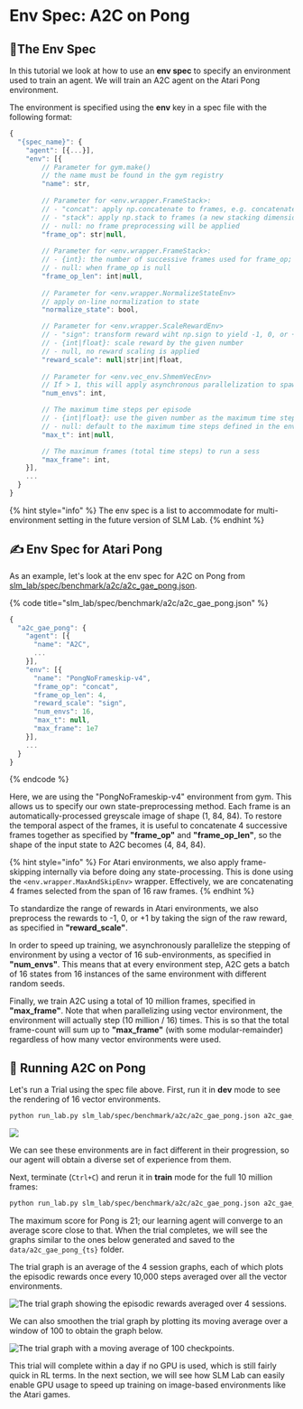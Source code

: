 # Env Spec: A2C on Pong

## 📂The Env Spec

In this tutorial we look at how to use an **env spec** to specify an environment used to train an agent. We will train an A2C agent on the Atari Pong environment.

The environment is specified using the **env** key in a spec file with the following format:

```javascript
{
  "{spec_name}": {
    "agent": [{...}],
    "env": [{
        // Parameter for gym.make()
        // the name must be found in the gym registry
        "name": str,
        
        // Parameter for <env.wrapper.FrameStack>:
        // - "concat": apply np.concatenate to frames, e.g. concatenate 4 images with shape (1, 84, 84)
        // - "stack": apply np.stack to frames (a new stacking dimension will be created)
        // - null: no frame preprocessing will be applied
        "frame_op": str|null,
        
        // Parameter for <env.wrapper.FrameStack>:
        // - {int}: the number of successive frames used for frame_op; 4 is common.
        // - null: when frame_op is null
        "frame_op_len": int|null,
        
        // Parameter for <env.wrapper.NormalizeStateEnv>
        // apply on-line normalization to state
        "normalize_state": bool,

        // Parameter for <env.wrapper.ScaleRewardEnv>
        // - "sign": transform reward wiht np.sign to yield -1, 0, or +1
        // - {int|float}: scale reward by the given number
        // - null, no reward scaling is applied
        "reward_scale": null|str|int|float,
        
        // Parameter for <env.vec_env.ShmemVecEnv>
        // If > 1, this will apply asynchronous parallelization to spawn vector environments
        "num_envs": int,

        // The maximum time steps per episode
        // - {int|float}: use the given number as the maximum time steps
        // - null: default to the maximum time steps defined in the environment
        "max_t": int|null,

        // The maximum frames (total time steps) to run a sess
        "max_frame": int,
    }],
    ...
  }
}
```

{% hint style="info" %}
The env spec is a list to accommodate for multi-environment setting in the future version of SLM Lab.
{% endhint %}

## ✍ Env Spec for Atari Pong

As an example, let's look at the env spec for A2C on Pong from [slm\_lab/spec/benchmark/a2c/a2c\_gae\_pong.json](https://github.com/kengz/SLM-Lab/blob/master/slm_lab/spec/benchmark/a2c/a2c_gae_pong.json).

{% code title="slm\_lab/spec/benchmark/a2c/a2c\_gae\_pong.json" %}
```javascript
{
  "a2c_gae_pong": {
    "agent": [{
      "name": "A2C",
      ...
    }],
    "env": [{
      "name": "PongNoFrameskip-v4",
      "frame_op": "concat",
      "frame_op_len": 4,
      "reward_scale": "sign",
      "num_envs": 16,
      "max_t": null,
      "max_frame": 1e7
    }],
    ...
  }
}
```
{% endcode %}

Here, we are using the "PongNoFrameskip-v4" environment from gym. This allows us to specify our own state-preprocessing method. Each frame is an automatically-processed greyscale image of shape \(1, 84, 84\). To restore the temporal aspect of the frames, it is useful to concatenate 4 successive frames together as specified by **"frame\_op"** and **"frame\_op\_len"**, so the shape of the input state to A2C becomes \(4, 84, 84\).

{% hint style="info" %}
For Atari environments, we also apply frame-skipping internally via before doing any state-processing. This is done using the `<env.wrapper.MaxAndSkipEnv>` wrapper. Effectively, we are concatenating 4 frames selected from the span of 16 raw frames.
{% endhint %}

To standardize the range of rewards in Atari environments, we also preprocess the rewards to -1, 0, or +1 by taking the sign of the raw reward, as specified in **"reward\_scale"**.

In order to speed up training, we asynchronously parallelize the stepping of environment by using a vector of 16 sub-environments, as specified in **"num\_envs"**. This means that at every environment step, A2C gets a batch of 16 states from 16 instances of the same environment with different random seeds.

Finally, we train A2C using a total of 10 million frames, specified in **"max\_frame"**. Note that when parallelizing using vector environment, the environment will actually step \(10 million / 16\) times. This is so that the total frame-count will sum up to **"max\_frame"** \(with some modular-remainder\) regardless of how many vector environments were used.

## 🚀 Running A2C on Pong

Let's run a Trial using the spec file above. First, run it in **dev** mode to see the rendering of 16 vector environments.

```bash
python run_lab.py slm_lab/spec/benchmark/a2c/a2c_gae_pong.json a2c_gae_pong dev
```

![](../.gitbook/assets/vec_env_pong.png)

We can see these environments are in fact different in their progression, so our agent will obtain a diverse set of experience from them.

Next, terminate \(`Ctrl+C`\) and rerun it in **train** mode for the full 10 million frames:

```bash
python run_lab.py slm_lab/spec/benchmark/a2c/a2c_gae_pong.json a2c_gae_pong train
```

The maximum score for Pong is 21; our learning agent will converge to an average score close to that. When the trial completes, we will see the graphs similar to the ones below generated and saved to the `data/a2c_gae_pong_{ts}` folder.

The trial graph is an average of the 4 session graphs, each of which plots the episodic rewards once every 10,000 steps averaged over all the vector environments.

![The trial graph showing the episodic rewards averaged over 4 sessions.](../.gitbook/assets/a2c_gae_pong_t0_trial_graph_mean_returns_vs_frames.png)

We can also smoothen the trial graph by plotting its moving average over a window of 100 to obtain the graph below.

![The trial graph with a moving average of 100 checkpoints.](../.gitbook/assets/a2c_gae_pong_t0_trial_graph_mean_returns_ma_vs_frames.png)

This trial will complete within a day if no GPU is used, which is still fairly quick in RL terms. In the next section, we will see how SLM Lab can easily enable GPU usage to speed up training on image-based environments like the Atari games.

